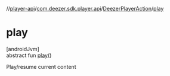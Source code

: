 //[player-api](../../../index.md)/[com.deezer.sdk.player.api](../index.md)/[DeezerPlayerAction](index.md)/[play](play.md)

# play

[androidJvm]\
abstract fun [play](play.md)()

Play/resume current content
